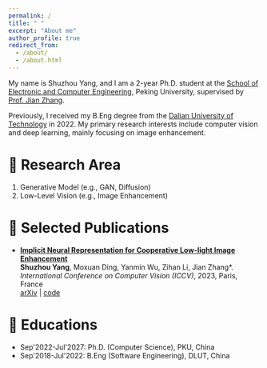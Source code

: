```yaml
---
permalink: /
title: " "
excerpt: "About me"
author_profile: true
redirect_from: 
  - /about/
  - /about.html
---
```


My name is Shuzhou Yang, and I am a 2-year Ph.D. student at the [School of Electronic and Computer Engineering](https://www.ece.pku.edu.cn/), Peking University, supervised by [Prof. Jian Zhang](https://jianzhang.tech/).

Previously, I received my B.Eng degree from the [Dalian University of Technology](https://en.dlut.edu.cn/) in 2022. My primary research interests include computer vision and deep learning, mainly focusing on image enhancement.

# 📜 Research Area
1. Generative Model (e.g., GAN, Diffusion)
2. Low-Level Vision (e.g., Image Enhancement)

# 📝 Selected Publications
- [**Implicit Neural Representation for Cooperative Low-light Image Enhancement**](https://arxiv.org/pdf/2303.11722.pdf) \
   <strong>Shuzhou Yang</strong>, Moxuan Ding, Yanmin Wu, Zihan Li, Jian Zhang*. \
<em>International Conference on Computer Vision (ICCV)</em>, 2023, Paris, France \
<a href="https://arxiv.org/pdf/2303.11722">arXiv</a>  |  <a href="https://github.com/Ysz2022/NeRCo">code</a>

# 🏫 Educations
- Sep'2022-Jul'2027: Ph.D. (Computer Science), PKU, China
- Sep'2018-Jul'2022: B.Eng (Software Engineering), DLUT, China
